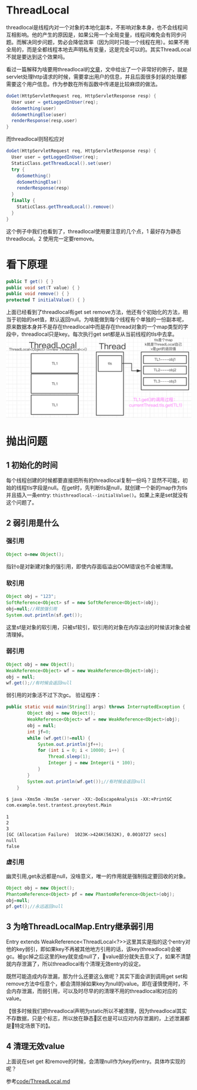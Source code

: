 # ThreadLocal
threadlocal是线程内对一个对象的本地化副本，不影响对象本身，也不会线程间互相影响。他的产生的原因是，如果公用一个全局变量，线程间难免会有同步问题。而解决同步问题，势必会降低效率（因为同时只能一个线程在用）。如果不用全局的，而是全都线程本地去声明私有变量，这是完全可以的。其实ThreadLocal不就是要达到这个效果吗。

看过一篇解释为啥要用threadlocal的[文章](https://dzone.com/articles/purpose-threadlocal-java-and)，文中给出了一个非常好的例子，就是servlet处理http请求的时候，需要拿出用户的信息，并且后面很多封装的处理都需要这个用户信息。作为参数在所有函数中传递是比较麻烦的做法。
```java
doGet(HttpServletRequest req, HttpServletResponse resp) {
  User user = getLoggedInUser(req);
  doSomething(user)
  doSomethingElse(user)
  renderResponse(resp,user)
}
```
而threadlocal则轻松应对
```java
doGet(HttpServletRequest req, HttpServletResponse resp) {
  User user = getLoggedInUser(req);
  StaticClass.getThreadLocal().set(user)
  try {
    doSomething()
    doSomethingElse()
    renderResponse(resp)
  }
  finally {
    StaticClass.getThreadLocal().remove()
  }
}
```
这个例子中我们也看到了，threadlocal使用要注意的几个点，1 最好存为静态threadlocal。2 使用完一定要remove。
# 看下原理
```java
public T get() { }
public void set(T value) { }
public void remove() { }
protected T initialValue() { }
```
上面已经看到了threadlocal有get set remove方法，他还有个初始化的方法，相当于初始的set值，默认返回null。为啥能做到每个线程有个单独的一份副本呢，原来数据本身并不是存在threadlocal中而是存在thread对象的一个map类型的字段中，threadlocal只是key。每次执行get set都是从当前线程的tls中去拿。
![image](img/threadlocal.jpg)
# 抛出问题
## 1 初始化的时间
每个线程创建的时候都要直接把所有的threadlocal复制一份吗？显然不可能，初始的线程tls字段是null。在get时，先判断tls是null，就创建一个新的map作为tls并且插入一条entry: `thisthreadlocal--initialValue()`。如果上来是set就没有这个问题了。
## 2 弱引用是什么
### 强引用
```java
Object o=new Object();
```
指针o是对新建对象的强引用，即使内存面临溢出OOM错误也不会被清理。
### 软引用
```java
Object obj = "123";
SoftReference<Object> sf = new SoftReference<Object>(obj);
obj=null;//释放强引用
System.out.println(sf.get());
```
这里sf是对象的软引用，只被sf软引，软引用的对象在内存溢出的时候该对象会被清理掉。
### 弱引用
```java
Object obj = new Object();
WeakReference<Object> wf = new WeakReference<Object>(obj);
obj = null;
wf.get();//有时候会返回null
```
弱引用的对象活不过下次gc。
验证程序：
```java
public static void main(String[] args) throws InterruptedException {
        Object obj = new Object();
        WeakReference<Object> wf = new WeakReference<Object>(obj);
        obj = null;
        int jf=0;
        while (wf.get()!=null) {
            System.out.println(jf++);
            for (int i = 0; i < 10000; i++) {
                Thread.sleep(1);
                Integer j = new Integer(i * 100);
            }
        }
        System.out.println(wf.get());//有时候会返回null
    }
```
```
$ java -Xms5m -Xms5m -server -XX:-DoEscapeAnalysis -XX:+PrintGC com.example.test.trantest.proxytest.Main

1
2
3
[GC (Allocation Failure)  1023K->424K(5632K), 0.0010727 secs]
null
false
```
### 虚引用
幽灵引用,get永远都是null，没啥意义，唯一的作用就是强制指定要回收的对象。
```java
Object obj = new Object();
PhantomReference<Object> pf = new PhantomReference<Object>(obj);
obj=null;
pf.get();//永远返回null
```
## 3 为啥ThreadLocalMap.Entry继承弱引用
Entry extends WeakReference<ThreadLocal<?>>这里其实是指的这个entry对他的key弱引，即如果key不再被其他地方引用的话，该key(threadlocal)会被gc。被gc掉之后这里的key就变成null了，value部分就失去意义了，如果不清楚就内存泄漏了，所以threadlocal有个清理无效entry的设定。

既然可能造成内存泄漏，那为什么还要这么做呢？其实下面会讲到调用get set和remove方法中任意个，都会清除掉如果key为null的value。即在谨慎使用时，不会内存泄漏，而弱引用，可以及时尽早的的清理不用的threadlocal和对应的value。

【很多时候我们把threadlocal声明为static所以不被清理，因为threadlocal其实不存数据，只是个标志，所以放在静态区也是可以应对内存泄漏的，上述泄漏都是特定场景下的】。

## 4 清理无效value
上面说在set get 和remove的时候，会清理null作为key的entry。具体咋实现的呢？

参考[code/ThreadLocal.md](code/ThreadLocal.md)